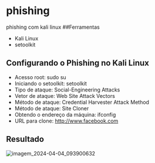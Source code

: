 # phishing
phishing com kali linux
##Ferramentas
- Kali Linux
- setoolkit
## Configurando o Phishing no Kali Linux
- Acesso root: sudo su
- Iniciando o setoolkit: setoolkit
- Tipo de ataque: Social-Engineering Attacks
- Vetor de ataque: Web Site Attack Vectors
- Método de ataque: Credential Harvester Attack Method 
- Método de ataque: Site Cloner
- Obtendo o endereço da máquina: ifconfig
- URL para clone: http://www.facebook.com

## Resultado
![imagem_2024-04-04_093900632](https://github.com/WorseNut/phishing/assets/65956096/943d177b-8d46-4b99-ab7a-56a706649a6f)
